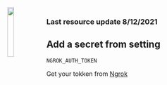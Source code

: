 <img src="https://cdn.discordapp.com/attachments/863056311569481729/874277868178378832/rdp-logo.png" align="left" width="17%">

### Last resource update 8/12/2021

## Add a secret from setting

```
NGROK_AUTH_TOKEN
```

Get your tokken from [Ngrok](https://dashboard.ngrok.com/get-started/your-authtoken)